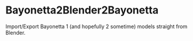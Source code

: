# Bayonetta2Blender2Bayonetta
Import/Export Bayonetta 1 (and hopefully 2 sometime) models straight from Blender.
